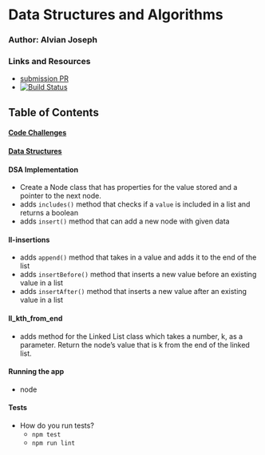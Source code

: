 # Data Structures and Algorithms

### Author: Alvian Joseph

### Links and Resources
* [submission PR](https://github.com/alvian-401-advanced-javascript/data-structures-and-algorithms/pull/4)
* [![Build Status](https://www.travis-ci.com/alvian-401-advanced-javascript/data-structures-and-algorithms.svg?branch=master)](https://www.travis-ci.com/alvian-401-advanced-javascript/data-structures-and-algorithms)

## Table of Contents

#### [Code Challenges](https://github.com/alvian-401-advanced-javascript/data-structures-and-algorithms/tree/master/challenges)
#### [Data Structures](https://github.com/alvian-401-advanced-javascript/data-structures-and-algorithms/tree/master/data-structures)  

#### DSA Implementation
   * Create a Node class that has properties for the value stored and a pointer to the next node.
   * adds `includes()` method that checks if a `value` is included in a list and returns a boolean
   * adds `insert()` method that can add a new node with given data  
   
   
#### ll-insertions
  * adds `append()` method that takes in a value and adds it to the end of the list  
  * adds `insertBefore()` method that inserts a new value before an existing value in a list
  * adds `insertAfter()` method that inserts a new value after an existing value in a list

  

#### ll_kth_from_end
   * adds method for the Linked List class which takes a number, k, as a parameter. Return the node’s value that is k from the end of the linked list.



#### Running the app
* node


  
#### Tests
* How do you run tests?
  * `npm test`
  * `npm run lint`

